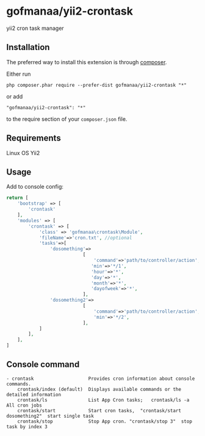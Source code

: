 gofmanaa/yii2-crontask
======================
yii2 cron task manager

Installation
------------

The preferred way to install this extension is through [composer](http://getcomposer.org/download/).

Either run

```
php composer.phar require --prefer-dist gofmanaa/yii2-crontask "*"
```

or add

```
"gofmanaa/yii2-crontask": "*"
```

to the require section of your `composer.json` file.


Requirements
-----

Linux OS
Yii2 

Usage
-----
Add to console config:
   
```php
return [
    'bootstrap' => [
        'crontask'
    ],
    'modules' => [
        'crontask' => [
            'class' => 'gofmanaa\crontask\Module',
            'fileName'=>'cron.txt', //optional
            'tasks'=>[
                'dosomething'=>
                            [
                                'command'=>'path/to/controller/action',
                               'min'=>'*/1',
                               'hour'=>'*',
                               'day'=>'*',
                               'month'=>'*',
                               'dayofweek'=>'*',
                            ],
                'dosomething2'=>
                            [
                                'command'=>'path/to/controller/action',
                                'min'=>'*/2',
                            ],
            ]
        ],
    ],
]
```

Console command
-----
```
- crontask                    Provides cron information about console commands.
    crontask/index (default)  Displays available commands or the detailed information
    crontask/ls               List App Cron tasks;   crontask/ls -a All cron jobs
    crontask/start            Start cron tasks,  "crontask/start dosomething2"  start single task
    crontask/stop             Stop App cron. "crontask/stop 3"  stop task by index 3 
```